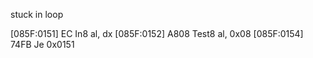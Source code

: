 stuck in loop

[085F:0151] EC         In8      al, dx
[085F:0152] A808       Test8    al, 0x08
[085F:0154] 74FB       Je       0x0151
